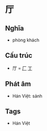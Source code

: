 # 厅

## Nghĩa

* phòng khách

## Cấu trúc
* 厅 = [厂](厂.md) [丁](丁.md)

## Phát âm

* Hán Việt: sảnh

## Tags
* Hán Việt

<script>window.HANZI_FIELD='厅';</script>
